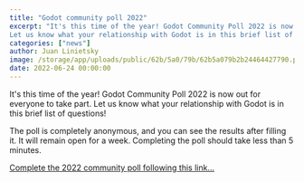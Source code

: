 ```yaml
---
title: "Godot community poll 2022"
excerpt: "It's this time of the year! Godot Community Poll 2022 is now out for everyone to take part.
Let us know what your relationship with Godot is in this brief list of questions!"
categories: ["news"]
author: Juan Linietsky
image: /storage/app/uploads/public/62b/5a0/79b/62b5a079b2b24464427790.png
date: 2022-06-24 00:00:00
---
```


It's this time of the year! Godot Community Poll 2022 is now out for everyone to take part.
Let us know what your relationship with Godot is in this brief list of questions!

The poll is completely anonymous, and you can see the results after filling it. It will remain open for a week. Completing the poll should take less than 5 minutes.

[Complete the 2022 community poll following this link...](https://forms.gle/gQJvNPjz1mjJF9aw5)
